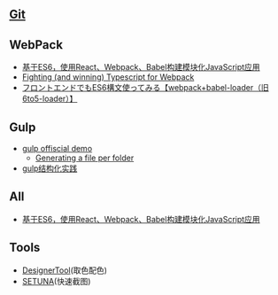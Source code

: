 ## [Git](https://github.com/tommyZZM/tommyzzm.github.io/blob/master/shell-useful/Git.md)

## WebPack
- [基于ES6，使用React、Webpack、Babel构建模块化JavaScript应用](http://www.csdn.net/article/2015-05-24/2824757-building-modular-javascript-applications-in-es6-with-react-webpack-and-babel?reload=1)
- [Fighting (and winning) Typescript for Webpack](https://medium.com/@bestander_nz/fighting-typescript-for-webpack-c5127b55ec86)
- [フロントエンドでもES6構文使ってみる【webpack+babel-loader（旧6to5-loader）】](http://yutapon.hatenablog.com/entry/2015/02/09/090000)

## Gulp
- [gulp offiscial demo](https://github.com/gulpjs/gulp/tree/master/docs/recipes)
    - [Generating a file per folder](https://github.com/gulpjs/gulp/blob/master/docs/recipes/running-task-steps-per-folder.md)
- [gulp结构化实践](http://mp.weixin.qq.com/s?__biz=MzAxMTU0NTc4Nw==&mid=226868706&idx=1&sn=c99929ab743cab81cc40dc3f9af081fc#rd)

## All
- [基于ES6，使用React、Webpack、Babel构建模块化JavaScript应用](http://www.csdn.net/article/2015-05-24/2824757-building-modular-javascript-applications-in-es6-with-react-webpack-and-babel)


## Tools
- [DesignerTool](http://www.symenty.com/designerTool)(取色配色)
- [SETUNA](http://www.symenty.com/designerTool)(快速截图)
